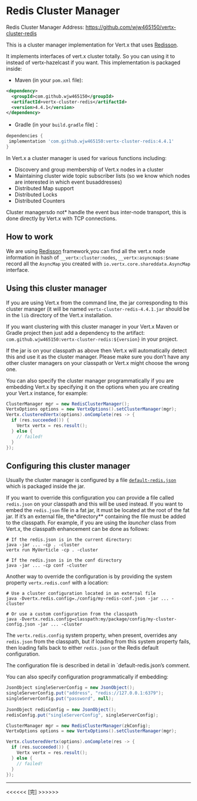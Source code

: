 # Redis Cluster Manager

Redis Cluster Manager Address: https://github.com/wjw465150/vertx-cluster-redis

This is a cluster manager implementation for Vert.x that uses [Redisson](https://github.com/redisson/redisson/).

It implements interfaces of vert.x cluster totally. So you can using it to instead of vertx-hazelcast if you want. This implementation is packaged inside:

- Maven (in your `pom.xml` file):
```xml
<dependency>
  <groupId>com.github.wjw465150</groupId>
  <artifactId>vertx-cluster-redis</artifactId>
  <version>4.4.1</version>
</dependency>
```
- Gradle (in your `build.gradle` file)：

```groovy
dependencies {
 implementation 'com.github.wjw465150:vertx-cluster-redis:4.4.1'
}
```

In Vert.x a cluster manager is used for various functions including:

- Discovery and group membership of Vert.x nodes in a cluster
- Maintaining cluster wide topic subscriber lists (so we know which nodes are interested in which event busaddresses)
- Distributed Map support
- Distributed Locks
- Distributed Counters

Cluster managersdo not* handle the event bus inter-node transport, this is done directly by Vert.x with TCP connections.

## How to work

We are using [Redisson](https://github.com/redisson/redisson/) framework,you can find all the vert.x node information in hash of `__vertx:cluster:nodes`, `__vertx:asyncmaps:$name` record all the `AsyncMap` you created with `io.vertx.core.shareddata.AsyncMap` interface.  

## Using this cluster manager

If you are using Vert.x from the command line, the jar corresponding to this cluster manager (it will be named `vertx-cluster-redis-4.4.1.jar`  should be in the `lib` directory of the Vert.x installation.

If you want clustering with this cluster manager in your Vert.x Maven or Gradle project then just add a dependency to the artifact: `com.github.wjw465150:vertx-cluster-redis:${version}` in your project.

If the jar is on your classpath as above then Vert.x will automatically detect this and use it as the cluster manager. Please make sure you don’t have any other cluster managers on your classpath or Vert.x might choose the wrong one.

You can also specify the cluster manager programmatically if you are embedding Vert.x by specifying it on the options when you are creating your Vert.x instance, for example:

```java
ClusterManager mgr = new RedisClusterManager();
VertxOptions options = new VertxOptions().setClusterManager(mgr);
Vertx.clusteredVertx(options).onComplete(res -> {
  if (res.succeeded()) {
    Vertx vertx = res.result();
  } else {
    // failed!
  }
});
```

## Configuring this cluster manager

Usually the cluster manager is configured by a file [`default-redis.json`](https://github.com/wjw465150/vertx-cluster-redis/blob/master/src/main/resources/default-redis.json) which is packaged inside the jar.

If you want to override this configuration you can provide a file called `redis.json` on your classpath and this will be used instead. If you want to embed the `redis.json` file in a fat jar, it must be located at the root of the fat jar. If it’s an external file, the*directory** containing the file must be added to the classpath. For example, if you are using the *launcher* class from Vert.x, the classpath enhancement can be done as follows:

```
# If the redis.json is in the current directory:
java -jar ... -cp . -cluster
vertx run MyVerticle -cp . -cluster

# If the redis.json is in the conf directory
java -jar ... -cp conf -cluster
```

Another way to override the configuration is by providing the system property `vertx.redis.conf` with a location:

```
# Use a cluster configuration located in an external file
java -Dvertx.redis.config=./config/my-redis-conf.json -jar ... -cluster

# Or use a custom configuration from the classpath
java -Dvertx.redis.config=classpath:my/package/config/my-cluster-config.json -jar ... -cluster
```

The `vertx.redis.config` system property, when present, overrides any `redis.json` from the classpath, but if loading from this system property fails, then loading falls back to either `redis.json` or the Redis default configuration.

The configuration file is described in detail in `default-redis.json’s comment.

You can also specify configuration programmatically if embedding:

```java
JsonObject singleServerConfig = new JsonObject();
singleServerConfig.put("address", "redis://127.0.0.1:6379");
singleServerConfig.put("password", null);
    
JsonObject redisConfig = new JsonObject();
redisConfig.put("singleServerConfig", singleServerConfig);

ClusterManager mgr = new RedisClusterManager(zkConfig);
VertxOptions options = new VertxOptions().setClusterManager(mgr);

Vertx.clusteredVertx(options).onComplete(res -> {
  if (res.succeeded()) {
    Vertx vertx = res.result();
  } else {
    // failed!
  }
});
```

------

<<<<<< [完] >>>>>>
